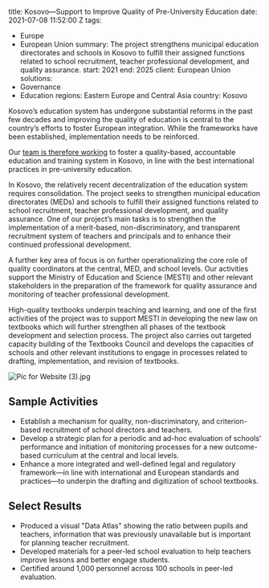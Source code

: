 
title: Kosovo—Support to Improve Quality of Pre-University Education
date: 2021-07-08 11:52:00 Z
tags:
- Europe
- European Union
summary: The project strengthens municipal education directorates and schools in Kosovo
  to fulfill their assigned functions related to school recruitment, teacher professional
  development, and quality assurance.
start: 2021
end: 2025
client: European Union
solutions:
- Governance
- Education
regions: Eastern Europe and Central Asia
country: Kosovo


Kosovo’s education system has undergone substantial reforms in the past few decades and improving the quality of education is central to the country’s efforts to foster European integration. While the frameworks have been established, implementation needs to be reinforced.

Our [team is therefore working](https://www.facebook.com/profile.php?id=100076027996709) to foster a quality-based, accountable education and training system in Kosovo, in line with the best international practices in pre-university education.

In Kosovo, the relatively recent decentralization of the education system requires consolidation. The project seeks to strengthen municipal education directorates (MEDs) and schools to fulfill their assigned functions related to school recruitment, teacher professional development, and quality assurance. One of our project’s main tasks is to strengthen the implementation of a merit-based, non-discriminatory, and transparent recruitment system of teachers and principals and to enhance their continued professional development.

A further key area of focus is on further operationalizing the core role of quality coordinators at the central, MED, and school levels. Our activities support the Ministry of Education and Science (MESTI) and other relevant stakeholders in the preparation of the framework for quality assurance and monitoring of teacher professional development.

High-quality textbooks underpin teaching and learning, and one of the first activities of the project was to support MESTI in developing the new law on textbooks which will further strengthen all phases of the textbook development and selection process. The project also carries out targeted capacity building of the Textbooks Council and develops the capacities of schools and other relevant institutions to engage in processes related to drafting, implementation, and revision of textbooks.

![Pic for Website (3).jpg](/uploads/Pic%20for%20Website%20(3).jpg)

## Sample Activities

* Establish a mechanism for quality, non-discriminatory, and criterion-based recruitment of school directors and teachers.
* Develop a strategic plan for a periodic and ad-hoc evaluation of schools’ performance and initiation of monitoring processes for a new outcome-based curriculum at the central and local levels.
* Enhance a more integrated and well-defined legal and regulatory framework—in line with international and European standards and practices—to underpin the drafting and digitization of school textbooks.

## Select Results

* Produced a visual "Data Atlas" showing the ratio between pupils and teachers, information that was previously unavailable but is important for planning teacher recruitment.
* Developed materials for a peer-led school evaluation to help teachers improve lessons and better engage students.
* Certified around 1,000 personnel across 100 schools in peer-led evaluation.
